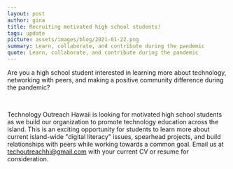 ```yaml
---
layout: post
author: gina
title: Recruiting motivated high school students!
tags: update
picture: assets/images/blog/2021-01-22.png
summary: Learn, collaborate, and contribute during the pandemic
quote: Learn, collaborate, and contribute during the pandemic 
---
```


Are you a high school student interested in learning more about technology,  networking with peers, and making a positive community difference during the pandemic?

<br>

Technology Outreach Hawaii is looking for motivated high school students as we build our organization to promote technology education across the island. This is an exciting opportunity for students to learn more about current island-wide "digital literacy" issues, spearhead projects, and build relationships with peers while working towards a common goal. Email us at techoutreachhi@gmail.com with your current CV or resume for consideration.
